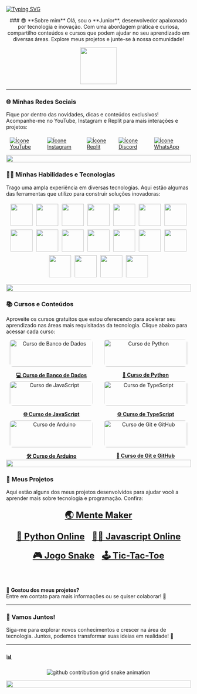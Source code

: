 [![Typing SVG](https://readme-typing-svg.herokuapp.com/?color=00FF00&size=35&center=true&vCenter=true&width=1000&lines=😎Olá,+Seja+bem-vindo!;😎Meu+nome+é+Junior!;🧑‍💻Sou+fundador+do+projeto+MENTE+MAKER🚀)](https://git.io/typing-svg)

<p align="center">
  ### 😎 **Sobre mim**  
  Olá, sou o **Junior**, desenvolvedor apaixonado por tecnologia e inovação. Com uma abordagem prática e curiosa, compartilho conteúdos e cursos que podem ajudar no seu aprendizado em diversas áreas. Explore meus projetos e junte-se à nossa comunidade!
</p>

<p align="center">
  <img src="https://media.giphy.com/media/WUlplcMpOCEmTGBtBW/giphy.gif" width="100">
</p>

---

### 🌐 **Minhas Redes Sociais**  
Fique por dentro das novidades, dicas e conteúdos exclusivos! Acompanhe-me no YouTube, Instagram e Replit para mais interações e projetos:

<div style="display: flex; justify-content: center; margin-top: 20px;">
  <a href="https://www.youtube.com/@mentemaker/featured">
    <img src="https://img.shields.io/badge/YouTube-FF0000?style=for-the-badge&logo=youtube&logoColor=white&theme=transparent" alt="Ícone YouTube" style="margin: 0 10px;">
  </a>
  <a href="https://www.instagram.com/p/CwEdLL4te3W/?utm_source=ig_web_button_share_sheet&igshid=MzRlODBiNWFlZA==">
    <img src="https://img.shields.io/badge/Instagram-F24D65?style=for-the-badge&logo=instagram&logoColor=white" alt="Ícone Instagram" style="margin: 0 10px;">
  </a>
  <a href="https://replit.com/@MenteMaker">
    <img src="https://img.shields.io/badge/Replit-667881?style=for-the-badge&logo=replit&logoColor=white" alt="Ícone Replit" style="margin: 0 10px;">
  </a>
  <a href="https://discord.gg/maxJ3H3z">
    <img src="https://img.shields.io/badge/Discord-7289DA?style=for-the-badge&logo=discord&logoColor=white" alt="Ícone Discord" style="margin: 0 10px;">
  </a>
  <a href="https://chat.whatsapp.com/FGkU80peYjMFubHPiNScSm">
    <img src="https://img.shields.io/badge/WhatsApp-25D366?style=for-the-badge&logo=whatsapp&logoColor=white" alt="Ícone WhatsApp" style="margin: 0 10px;">
  </a>
</div>

<p align="center">
  <img src="https://i.imgur.com/dBaSKWF.gif" height="20" width="100%">
</p>

### 🧑‍💻 **Minhas Habilidades e Tecnologias**  
Trago uma ampla experiência em diversas tecnologias. Aqui estão algumas das ferramentas que utilizo para construir soluções inovadoras:

<div style="display: flex; flex-wrap: wrap; justify-content: center;">
  <img src="https://techstack-generator.vercel.app/docker-icon.svg" width="60" style="margin: 5px;">
  <img src="https://techstack-generator.vercel.app/github-icon.svg" width="60" style="margin: 5px;">
  <img src="https://www.vectorlogo.zone/logos/linux/linux-icon.svg" width="60" style="margin: 5px;">
  <img src="https://www.vectorlogo.zone/logos/w3_html5/w3_html5-icon.svg" width="60" style="margin: 5px;">
  <img src="https://www.vectorlogo.zone/logos/w3_css/w3_css-official.svg" width="60" style="margin: 5px;">
  <img src="https://techstack-generator.vercel.app/js-icon.svg" width="60" style="margin: 5px;">
  <img src="https://techstack-generator.vercel.app/ts-icon.svg" width="60" style="margin: 5px;">
  <img src="https://www.vectorlogo.zone/logos/vuejs/vuejs-icon.svg" width="60" style="margin: 5px;">
  <img src="https://www.vectorlogo.zone/logos/php/php-icon.svg" width="60" style="margin: 5px;">
  <img src="https://techstack-generator.vercel.app/python-icon.svg" width="60" style="margin: 5px;">
  <img src="https://techstack-generator.vercel.app/java-icon.svg" width="60" style="margin: 5px;">
  <img src="https://techstack-generator.vercel.app/mysql-icon.svg" width="60" style="margin: 5px;">
  <img src="https://www.vectorlogo.zone/logos/postgresql/postgresql-icon.svg" width="60" style="margin: 5px;">
  <img src="https://www.vectorlogo.zone/logos/firebase/firebase-icon.svg" width="60" style="margin: 5px;">
  <img src="https://www.vectorlogo.zone/logos/docker/docker-official.svg" width="60" style="margin: 5px;">
  <img src="https://techstack-generator.vercel.app/raspberrypi-icon.svg" width="60" style="margin: 5px;">
  <img src="https://techstack-generator.vercel.app/react-icon.svg" width="60" style="margin: 5px;">
  <img src="https://techstack-generator.vercel.app/cpp-icon.svg" width="60" style="margin: 5px;">
</div>

<p align="center">
  <img src="https://i.imgur.com/dBaSKWF.gif" height="20" width="100%">
</p>

### 📚 **Cursos e Conteúdos**

Aproveite os cursos gratuitos que estou oferecendo para acelerar seu aprendizado nas áreas mais requisitadas da tecnologia. Clique abaixo para acessar cada curso:

<div style="display: flex; flex-wrap: wrap; justify-content: space-evenly; gap: 20px;">
  <div style="text-align: center; flex-basis: 45%; margin-bottom: 20px;">
    <a href="https://www.youtube.com/watch?v=svE5Cp_q9Zk&list=PLpo2vYALH9e5ps7gHbCjmT35uAQIwbdl7&index=18" target="_blank">
      <img src="https://img.youtube.com/vi/svE5Cp_q9Zk/0.jpg" alt="Curso de Banco de Dados" width="100%" style="object-fit: cover; border-radius: 8px;">
      <p><strong>💻 Curso de Banco de Dados</strong></p>
    </a>
  </div>
  <div style="text-align: center; flex-basis: 45%; margin-bottom: 20px;">
    <a href="https://www.youtube.com/watch?v=Z16SGu6gBW8&list=PLpo2vYALH9e5JqNQmABa49nqTIvDqGzBP&index=26" target="_blank">
      <img src="https://img.youtube.com/vi/Z16SGu6gBW8/0.jpg" alt="Curso de Python" width="100%" style="object-fit: cover; border-radius: 8px;">
      <p><strong>🐍 Curso de Python</strong></p>
    </a>
  </div>
  <div style="text-align: center; flex-basis: 45%; margin-bottom: 20px;">
    <a href="https://www.youtube.com/watch?v=BdR_NEI2oTM&list=PLpo2vYALH9e58UzWhvozuMAaK7vVS4_lP&index=23" target="_blank">
      <img src="https://img.youtube.com/vi/BdR_NEI2oTM/0.jpg" alt="Curso de JavaScript" width="100%" style="object-fit: cover; border-radius: 8px;">
      <p><strong>🌐 Curso de JavaScript</strong></p>
    </a>
  </div>
  <div style="text-align: center; flex-basis: 45%; margin-bottom: 20px;">
    <a href="https://www.youtube.com/watch?v=zTMsSsCXxUw&list=PLpo2vYALH9e5eYXAAp-HaTsKditRq2E-o&index=6" target="_blank">
      <img src="https://img.youtube.com/vi/zTMsSsCXxUw/0.jpg" alt="Curso de TypeScript" width="100%" style="object-fit: cover; border-radius: 8px;">
      <p><strong>⚙️ Curso de TypeScript</strong></p>
    </a>
  </div>
  <div style="text-align: center; flex-basis: 45%; margin-bottom: 20px;">
    <a href="https://www.youtube.com/watch?v=aqyERPLVz_0&list=PLpo2vYALH9e78eG0CZuw3Co644KQID19p&index=5" target="_blank">
      <img src="https://img.youtube.com/vi/aqyERPLVz_0/0.jpg" alt="Curso de Arduino" width="100%" style="object-fit: cover; border-radius: 8px;">
      <p><strong>🛠️ Curso de Arduino</strong></p>
    </a>
  </div>
  <div style="text-align: center; flex-basis: 45%; margin-bottom: 20px;">
    <a href="https://www.youtube.com/watch?v=cWdD1hrh_to&list=PLpo2vYALH9e4StbNIRsf-SRBlRDaqa43f" target="_blank">
      <img src="https://img.youtube.com/vi/cWdD1hrh_to/0.jpg" alt="Curso de Git e GitHub" width="100%" style="object-fit: cover; border-radius: 8px;">
      <p><strong>📂 Curso de Git e GitHub</strong></p>
    </a>
  </div>
</div>

<p align="center">
  <img src="https://i.imgur.com/dBaSKWF.gif" height="20" width="100%">
</p>

### 🚀 **Meus Projetos**

Aqui estão alguns dos meus projetos desenvolvidos para ajudar você a aprender mais sobre tecnologia e programação. Confira:

<div style="display: flex; flex-direction: column; align-items: center; gap: 20px; margin-top: 20px;">
  <a href="https://www.mentemaker.com.br/" target="_blank" style="font-size: 24px; font-weight: bold;">🌏 Mente Maker</a>
  <div style="display: flex; flex-wrap: wrap; justify-content: center; gap: 20px;">
    <a href="https://github.com/Makerjunior/CopiladorOnLine" target="_blank" style="font-size: 24px; font-weight: bold;">🐍 Python Online</a>
    <a href="https://github.com/Makerjunior/JavascriptOnline" target="_blank" style="font-size: 24px; font-weight: bold;">🧑‍💻 Javascript Online</a>
  </div>
  <div style="display: flex; flex-wrap: wrap; justify-content: center; gap: 20px;">
    <a href="https://github.com/Makerjunior/Snake_Game?tab=readme-ov-file" target="_blank" style="font-size: 24px; font-weight: bold;">🎮 Jogo Snake</a>
    <a href="https://github.com/Makerjunior/Snake_Game?tab=readme-ov-file" target="_blank" style="font-size: 24px; font-weight: bold;">🕹️ Tic-Tac-Toe</a>
  </div>
</div>

<br><br>

📝 **Gostou dos meus projetos?**  
Entre em contato para mais informações ou se quiser colaborar! 🚀

---

### 🌱 **Vamos Juntos!**  
Siga-me para explorar novos conhecimentos e crescer na área de tecnologia. Juntos, podemos transformar suas ideias em realidade! 🚀

---

### 📊

<picture style="background-color: transparent; display: flex; justify-content: center;">
  <source
    media="(prefers-color-scheme: dark)"
    srcset="https://raw.githubusercontent.com/platane/snk/output/github-contribution-grid-snake-dark.svg"
  />
  <source
    media="(prefers-color-scheme: light)"
    srcset="https://raw.githubusercontent.com/platane/snk/output/github-contribution-grid-snake-light.svg"
  />
  <img
    alt="github contribution grid snake animation"
    src="https://raw.githubusercontent.com/platane/snk/output/github-contribution-grid-snake-light.svg"
    style="background-color: transparent"
  />
</picture>

<p align="center">
  <img src="https://i.imgur.com/dBaSKWF.gif" height="20" width="100%">
</p>
